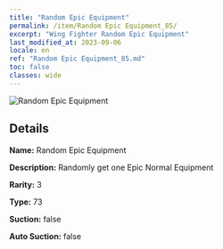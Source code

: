 ```yaml
---
title: "Random Epic Equipment"
permalink: /item/Random Epic Equipment_85/
excerpt: "Wing Fighter Random Epic Equipment"
last_modified_at: 2023-09-06
locale: en
ref: "Random Epic Equipment_85.md"
toc: false
classes: wide
---
```



 ![Random Epic Equipment](/images/item/Random_Epic_Equipment_p.png)



## Details

 **Name:** Random Epic Equipment 

 **Description:** Randomly get one Epic Normal Equipment

 **Rarity:** 3 

 **Type:** 73 

 **Suction:** false 

 **Auto Suction:** false 


